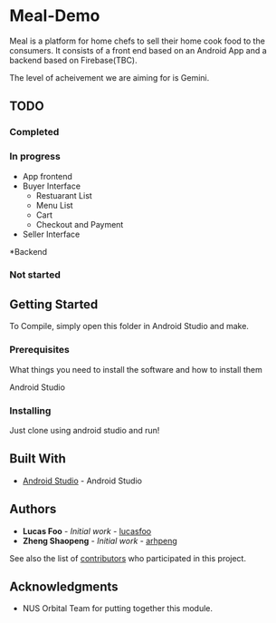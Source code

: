# Meal-Demo
 
Meal is a platform for home chefs to sell their home cook food to the consumers. It consists of a front end based on an Android App and a backend based on Firebase(TBC).

The level of acheivement we are aiming for is Gemini.

## TODO
### Completed

### In progress
* App frontend
 * Buyer Interface
   * Restuarant List
   * Menu List
   * Cart
   * Checkout and Payment
 * Seller Interface
 
*Backend
### Not started


## Getting Started

To Compile, simply open this folder in Android Studio and make.

### Prerequisites

What things you need to install the software and how to install them

Android Studio

### Installing

Just clone using android studio and run!

## Built With

* [Android Studio](https://developer.android.com/studio) - Android Studio

## Authors

* **Lucas Foo** - *Initial work* - [lucasfoo](https://github.com/lucasfoo)
* **Zheng Shaopeng** - *Initial work* - [arhpeng](https://github.com/arhpeng)


See also the list of [contributors](https://github.com/your/project/contributors) who participated in this project.

## Acknowledgments

* NUS Orbital Team for putting together this module.

